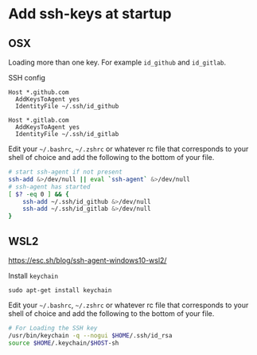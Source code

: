 # Add ssh-keys at startup

## OSX

Loading more than one key. For example `id_github` and `id_gitlab`.

SSH config

```
Host *.github.com
  AddKeysToAgent yes
  IdentityFile ~/.ssh/id_github

Host *.gitlab.com
  AddKeysToAgent yes
  IdentityFile ~/.ssh/id_gitlab
```

Edit your `~/.bashrc`, `~/.zshrc` or whatever rc file that corresponds to your shell of choice and add the following to the bottom of your file.

```sh
# start ssh-agent if not present
ssh-add &>/dev/null || eval `ssh-agent` &>/dev/null
# ssh-agent has started
[ $? -eq 0 ] && {
	ssh-add ~/.ssh/id_github &>/dev/null
	ssh-add ~/.ssh/id_gitlab &>/dev/null
}
```

## WSL2

https://esc.sh/blog/ssh-agent-windows10-wsl2/

Install `keychain`

```
sudo apt-get install keychain
```

Edit your `~/.bashrc`, `~/.zshrc` or whatever rc file that corresponds to your shell of choice and add the following to the bottom of your file.

```sh
# For Loading the SSH key
/usr/bin/keychain -q --nogui $HOME/.ssh/id_rsa
source $HOME/.keychain/$HOST-sh
```
